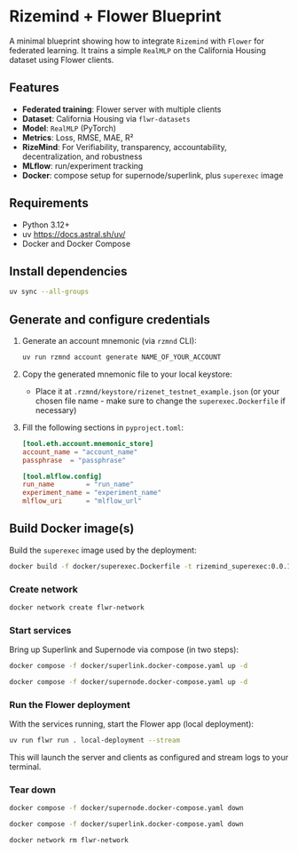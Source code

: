 # Rizemind + Flower Blueprint

A minimal blueprint showing how to integrate `Rizemind` with `Flower` for federated learning. It trains a simple `RealMLP` on the California Housing dataset using Flower clients.

## Features

- **Federated training**: Flower server with multiple clients
- **Dataset**: California Housing via `flwr-datasets`
- **Model**: `RealMLP` (PyTorch)
- **Metrics**: Loss, RMSE, MAE, R²
- **RizeMind**: For Verifiability, transparency, accountability, decentralization, and robustness
- **MLflow**: run/experiment tracking
- **Docker**: compose setup for supernode/superlink, plus `superexec` image

## Requirements

- Python 3.12+
- uv <https://docs.astral.sh/uv/>
- Docker and Docker Compose

## Install dependencies

```bash
uv sync --all-groups
```

## Generate and configure credentials

1. Generate an account mnemonic (via `rzmnd` CLI):

   ```bash
   uv run rzmnd account generate NAME_OF_YOUR_ACCOUNT
   ```

2. Copy the generated mnemonic file to your local keystore:

   - Place it at `.rzmnd/keystore/rizenet_testnet_example.json` (or your chosen file name - make sure to change the `superexec.Dockerfile` if necessary)

3. Fill the following sections in `pyproject.toml`:

   ```toml
   [tool.eth.account.mnemonic_store]
   account_name = "account_name"
   passphrase  = "passphrase"

   [tool.mlflow.config]
   run_name        = "run_name"
   experiment_name = "experiment_name"
   mlflow_uri      = "mlflow_url"

   ```

## Build Docker image(s)

Build the `superexec` image used by the deployment:

```bash
docker build -f docker/superexec.Dockerfile -t rizemind_superexec:0.0.1 .
```

### Create network

```bash
docker network create flwr-network
```

### Start services

Bring up Superlink and Supernode via compose (in two steps):

```bash
docker compose -f docker/superlink.docker-compose.yaml up -d

docker compose -f docker/supernode.docker-compose.yaml up -d
```

### Run the Flower deployment

With the services running, start the Flower app (local deployment):

```bash
uv run flwr run . local-deployment --stream
```

This will launch the server and clients as configured and stream logs to your terminal.

### Tear down

```bash
docker compose -f docker/supernode.docker-compose.yaml down

docker compose -f docker/superlink.docker-compose.yaml down

docker network rm flwr-network
```
